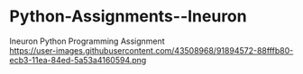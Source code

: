 # Python-Assignments--Ineuron
Ineuron Python Programming Assignment  
https://user-images.githubusercontent.com/43508968/91894572-88fffb80-ecb3-11ea-84ed-5a53a4160594.png

